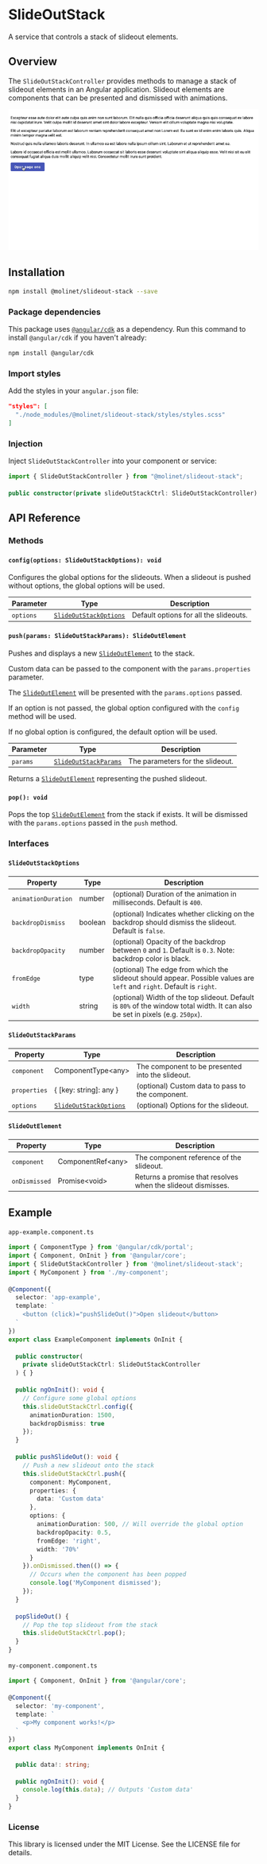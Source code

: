 # SlideOutStack

A service that controls a stack of slideout elements.

## Overview

The `SlideOutStackController` provides methods to manage a stack of slideout elements in an Angular application. Slideout elements are components that can be presented and dismissed with animations.

![slideout-stack-example](src/assets/examples/slideout-stack-example.gif)

## Installation

```bash
npm install @molinet/slideout-stack --save
```

### Package dependencies

This package uses [`@angular/cdk`](https://www.npmjs.com/package/@angular/cdk) as a dependency. Run this command to install `@angular/cdk` if you haven't already:

```bash
npm install @angular/cdk
```

### Import styles

Add the styles in your `angular.json` file:

```json
"styles": [
  "./node_modules/@molinet/slideout-stack/styles/styles.scss"
]
```

### Injection

Inject `SlideOutStackController` into your component or service:

```typescript
import { SlideOutStackController } from "@molinet/slideout-stack";

public constructor(private slideOutStackCtrl: SlideOutStackController) { }
```

## API Reference

### Methods

#### `config(options: SlideOutStackOptions): void`

Configures the global options for the slideouts. When a slideout is pushed without options, the global options will be used.

| Parameter | Type | Description |
| -- | -- | -- |
| `options` | [`SlideOutStackOptions`](#slideoutstackoptions) | Default options for all the slideouts. |

#### `push(params: SlideOutStackParams): SlideOutElement`

Pushes and displays a new [`SlideOutElement`](#slideoutelement) to the stack.

Custom data can be passed to the component with the `params.properties` parameter.

The [`SlideOutElement`](#slideoutelement) will be presented with the `params.options` passed.

If an option is not passed, the global option configured with the `config` method will be used.

If no global option is configured, the default option will be used.

| Parameter | Type | Description |
| -- | -- | -- |
| `params` | [`SlideOutStackParams`](#slideoutstackparams) | The parameters for the slideout. |

Returns a [`SlideOutElement`](#slideoutelement) representing the pushed slideout.

#### `pop(): void`

Pops the top [`SlideOutElement`](#slideoutelement) from the stack if exists. It will be dismissed with the `params.options` passed in the `push` method.

### Interfaces

#### `SlideOutStackOptions`

| Property | Type | Description |
| -- | -- | -- |
| `animationDuration` | number | (optional) Duration of the animation in milliseconds. Default is `400`. |
| `backdropDismiss` | boolean | (optional) Indicates whether clicking on the backdrop should dismiss the slideout. Default is `false`. |
| `backdropOpacity` | number | (optional) Opacity of the backdrop between `0` and `1`. Default is `0.3`. Note: backdrop color is black. |
| `fromEdge` | type | (optional) The edge from which the slideout should appear. Possible values are `left` and `right`. Default is `right`. |
| `width` | string | (optional) Width of the top slideout. Default is `80%` of the window total width. It can also be set in pixels (e.g. `250px`). |

#### `SlideOutStackParams`

| Property | Type | Description |
| -- | -- | -- |
| `component` | ComponentType\<any> | The component to be presented into the slideout. |
| `properties` | { [key: string]: any } | (optional) Custom data to pass to the component. |
| `options` | [`SlideOutStackOptions`](#slideoutstackoptions) | (optional) Options for the slideout. |

#### `SlideOutElement`

| Property | Type | Description |
| -- | -- | -- |
| `component` | ComponentRef\<any> | The component reference of the slideout. |
| `onDismissed` | Promise\<void> | Returns a promise that resolves when the slideout dismisses. |

## Example

`app-example.component.ts`

```typescript
import { ComponentType } from '@angular/cdk/portal';
import { Component, OnInit } from '@angular/core';
import { SlideOutStackController } from '@molinet/slideout-stack';
import { MyComponent } from './my-component';

@Component({
  selector: 'app-example',
  template: `
    <button (click)="pushSlideOut()">Open slideout</button>
  `
})
export class ExampleComponent implements OnInit {

  public constructor(
    private slideOutStackCtrl: SlideOutStackController
  ) { }

  public ngOnInit(): void {
    // Configure some global options
    this.slideOutStackCtrl.config({
      animationDuration: 1500,
      backdropDismiss: true
    });
  }

  public pushSlideOut(): void {
    // Push a new slideout onto the stack
    this.slideOutStackCtrl.push({
      component: MyComponent,
      properties: {
        data: 'Custom data'
      },
      options: {
        animationDuration: 500, // Will override the global option
        backdropOpacity: 0.5,
        fromEdge: 'right',
        width: '70%'
      }
    }).onDismissed.then(() => {
      // Occurs when the component has been popped
      console.log('MyComponent dismissed');
    });
  }

  popSlideOut() {
    // Pop the top slideout from the stack
    this.slideOutStackCtrl.pop();
  }
}
```

`my-component.component.ts`

```typescript
import { Component, OnInit } from '@angular/core';

@Component({
  selector: 'my-component',
  template: `
    <p>My component works!</p>
  `
})
export class MyComponent implements OnInit {

  public data!: string;

  public ngOnInit(): void {
    console.log(this.data); // Outputs 'Custom data'
  }
}
```

### License

This library is licensed under the MIT License. See the LICENSE file for details.
